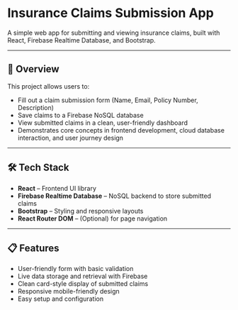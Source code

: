 # Insurance Claims Submission App

A simple web app for submitting and viewing insurance claims, built with React, Firebase Realtime Database, and Bootstrap.

---

## 🚀 Overview

This project allows users to:
- Fill out a claim submission form (Name, Email, Policy Number, Description)
- Save claims to a Firebase NoSQL database
- View submitted claims in a clean, user-friendly dashboard
- Demonstrates core concepts in frontend development, cloud database interaction, and user journey design

---

## 🛠️ Tech Stack

- **React** – Frontend UI library
- **Firebase Realtime Database** – NoSQL backend to store submitted claims
- **Bootstrap** – Styling and responsive layouts
- **React Router DOM** – (Optional) for page navigation

---

## 📋 Features

- User-friendly form with basic validation
- Live data storage and retrieval with Firebase
- Clean card-style display of submitted claims
- Responsive mobile-friendly design
- Easy setup and configuration


